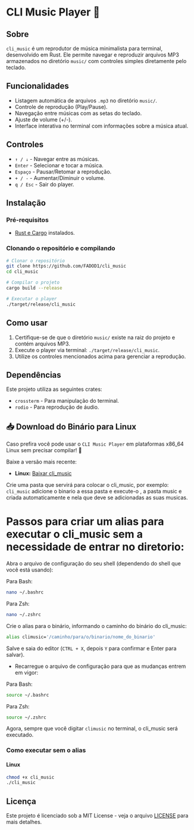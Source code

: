 # CLI Music Player 🎵

## Sobre
`cli_music` é um reprodutor de música minimalista para terminal, desenvolvido em Rust. Ele permite navegar e reproduzir arquivos MP3 armazenados no diretório `music/` com controles simples diretamente pelo teclado.

## Funcionalidades
- Listagem automática de arquivos `.mp3` no diretório `music/`.
- Controle de reprodução (Play/Pause).
- Navegação entre músicas com as setas do teclado.
- Ajuste de volume (+/-).
- Interface interativa no terminal com informações sobre a música atual.

## Controles
- `↑ / ↓` - Navegar entre as músicas.
- `Enter` - Selecionar e tocar a música.
- `Espaço` - Pausar/Retomar a reprodução.
- `+ / -` - Aumentar/Diminuir o volume.
- `q / Esc` - Sair do player.

## Instalação
### Pré-requisitos
- [Rust e Cargo](https://www.rust-lang.org/tools/install) instalados.

### Clonando o repositório e compilando
```sh
# Clonar o repositório
git clone https://github.com/FADOD1/cli_music
cd cli_music

# Compilar o projeto
cargo build --release

# Executar o player
./target/release/cli_music
```

## Como usar
1. Certifique-se de que o diretório `music/` existe na raiz do projeto e contém arquivos MP3.
2. Execute o player via terminal: `./target/release/cli_music`.
3. Utilize os controles mencionados acima para gerenciar a reprodução.

## Dependências
Este projeto utiliza as seguintes crates:
- `crossterm` - Para manipulação do terminal.
- `rodio` - Para reprodução de áudio.

## 📥 Download do Binário para Linux

Caso prefira você pode usar o `CLI Music Player` em plataformas x86_64 Linux sem precisar compilar! 🎵  

Baixe a versão mais recente:  
- **Linux:** [Baixar cli_music](https://github.com/FADOD1/cli_music/releases/tag/Latest)

Crie uma pasta que servirá para colocar o cli_music, por exemplo: `cli_music`
adicione o binario a essa pasta e execute-o , a pasta music e criada automaticamente e nela que deve
se adicionadas as suas musicas.

# Passos para criar um alias para executar o cli_music sem a necessidade de entrar no diretorio:

Abra o arquivo de configuração do seu shell (dependendo do shell que você está usando):

Para Bash:

```sh
nano ~/.bashrc
```

Para Zsh:

```sh
nano ~/.zshrc

```

Crie o alias para o binário, informando o caminho do binário do cli_music:

```sh
alias climusic='/caminho/para/o/binario/nome_do_binario'
```

Salve e saia do editor (`CTRL + X`, depois `Y` para confirmar e Enter para salvar).

- Recarregue o arquivo de configuração para que as mudanças entrem em vigor:

Para Bash:

```sh
source ~/.bashrc
```

Para Zsh:

```sh
source ~/.zshrc
```

Agora, sempre que você digitar `climusic` no terminal, o cli_music será executado.


### **Como executar sem o alias**
#### **Linux**
```sh
chmod +x cli_music
./cli_music
```

## Licença
Este projeto é licenciado sob a MIT License - veja o arquivo [LICENSE](LICENSE) para mais detalhes.

